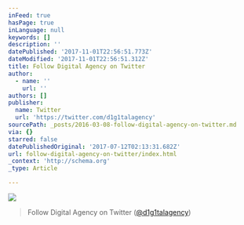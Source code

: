 ```yaml
---
inFeed: true
hasPage: true
inLanguage: null
keywords: []
description: ''
datePublished: '2017-11-01T22:56:51.773Z'
dateModified: '2017-11-01T22:56:51.312Z'
title: Follow Digital Agency on Twitter
author:
  - name: ''
    url: ''
authors: []
publisher:
  name: Twitter
  url: 'https://twitter.com/d1g1talagency'
sourcePath: _posts/2016-03-08-follow-digital-agency-on-twitter.md
via: {}
starred: false
datePublishedOriginal: '2017-07-12T02:13:31.682Z'
url: follow-digital-agency-on-twitter/index.html
_context: 'http://schema.org'
_type: Article

---
```

![](https://the-grid-user-content.s3-us-west-2.amazonaws.com/84cb792f-6cde-46ca-b918-2196008ee82e.png)

> Follow Digital Agency on Twitter ([@d1g1talagency][0])



[0]: https://twitter.com/d1g1talagency